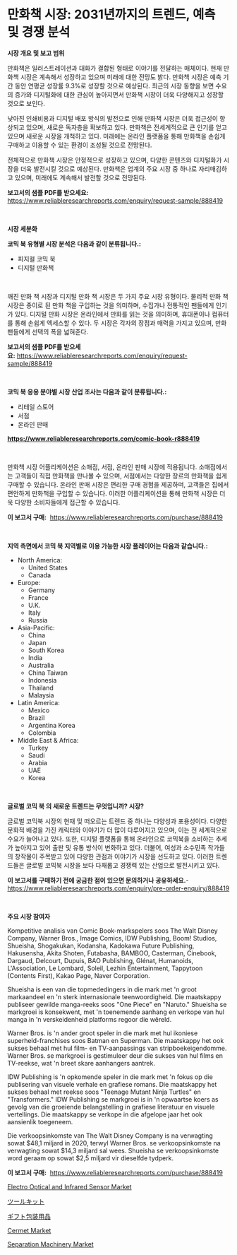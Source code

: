 <p><h1>만화책 시장: 2031년까지의 트렌드, 예측 및 경쟁 분석</h1></p><p><strong>시장 개요 및 보고 범위</strong></p>
<p><p>만화책은 일러스트레이션과 대화가 결합된 형태로 이야기를 전달하는 매체이다. 현재 만화책 시장은 계속해서 성장하고 있으며 미래에 대한 전망도 밝다. 만화책 시장은 예측 기간 동안 연평균 성장률 9.3%로 성장할 것으로 예상된다. 최근의 시장 동향을 보면 수요의 증가와 디지털화에 대한 관심이 높아지면서 만화책 시장이 더욱 다양해지고 성장할 것으로 보인다.</p><p>낮아진 인쇄비용과 디지털 배포 방식의 발전으로 인해 만화책 시장은 더욱 접근성이 향상되고 있으며, 새로운 독자층을 확보하고 있다. 만화책은 전세계적으로 큰 인기를 얻고 있으며 새로운 시장을 개척하고 있다. 미래에는 온라인 플랫폼을 통해 만화책을 손쉽게 구매하고 이용할 수 있는 환경이 조성될 것으로 전망된다.</p><p>전체적으로 만화책 시장은 안정적으로 성장하고 있으며, 다양한 콘텐츠와 디지털화가 시장을 더욱 발전시킬 것으로 예상된다. 만화책은 업계의 주요 시장 중 하나로 자리매김하고 있으며, 미래에도 계속해서 발전할 것으로 전망된다.</p></p>
<p><strong>보고서의 샘플 PDF를 받으세요:</strong> <a href="https://www.reliableresearchreports.com/enquiry/request-sample/888419">https://www.reliableresearchreports.com/enquiry/request-sample/888419</a></p>
<p>&nbsp;</p>
<p><strong>시장 세분화</strong></p>
<p><strong>코믹 북 유형별 시장 분석은 다음과 같이 분류됩니다.:</strong></p>
<p><ul><li>피지컬 코믹 북</li><li>디지털 만화책</li></ul></p>
<p>&nbsp;</p>
<p><p>깨진 만화 책 시장과 디지털 만화 책 시장은 두 가지 주요 시장 유형이다. 물리적 만화 책 시장은 종이로 된 만화 책을 구입하는 것을 의미하며, 수집가나 전통적인 팬들에게 인기가 있다. 디지털 만화 시장은 온라인에서 만화를 읽는 것을 의미하며, 휴대폰이나 컴퓨터를 통해 손쉽게 엑세스할 수 있다. 두 시장은 각자의 장점과 매력을 가지고 있으며, 만화 팬들에게 선택의 폭을 넓혀준다.</p></p>
<p><strong>보고서의 샘플 PDF를 받으세요:</strong>&nbsp;<a href="https://www.reliableresearchreports.com/enquiry/request-sample/888419">https://www.reliableresearchreports.com/enquiry/request-sample/888419</a></p>
<p>&nbsp;</p>
<p><strong> 코믹 북 응용 분야별 시장 산업 조사는 다음과 같이 분류됩니다.:</strong></p>
<p><ul><li>리테일 스토어</li><li>서점</li><li>온라인 판매</li></ul></p>
<p><strong><a href="https://www.reliableresearchreports.com/comic-book-r888419">https://www.reliableresearchreports.com/comic-book-r888419</a></strong></p>
<p>&nbsp;</p>
<p><p>만화책 시장 어플리케이션은 소매점, 서점, 온라인 판매 시장에 적용됩니다. 소매점에서는 고객들이 직접 만화책을 만나볼 수 있으며, 서점에서는 다양한 장르의 만화책을 쉽게 구매할 수 있습니다. 온라인 판매 시장은 편리한 구매 경험을 제공하며, 고객들은 집에서 편안하게 만화책을 구입할 수 있습니다. 이러한 어플리케이션을 통해 만화책 시장은 더욱 다양한 소비자들에게 접근할 수 있습니다.</p></p>
<p><strong>이 보고서 구매:</strong>&nbsp; <a href="https://www.reliableresearchreports.com/purchase/888419">https://www.reliableresearchreports.com/purchase/888419</a></p>
<p>&nbsp;</p>
<p><strong>지역 측면에서 코믹 북 지역별로 이용 가능한 시장 플레이어는 다음과 같습니다.:</strong></p>
<p><ul>
    <li>
        North America:
        <ul>
            <li>United States</li>
            <li>Canada</li>
        </ul>
    </li>
    <li>
        Europe:
        <ul>
            <li>Germany</li>
            <li>France</li>
            <li>U.K.</li>
            <li>Italy</li>
            <li>Russia</li>
        </ul>
    </li>
    <li>
        Asia-Pacific:
        <ul>
            <li>China</li>
            <li>Japan</li>
            <li>South Korea</li>
            <li>India</li>
            <li>Australia</li>
            <li>China Taiwan</li>
            <li>Indonesia</li>
            <li>Thailand</li>
            <li>Malaysia</li>
        </ul>
    </li>
    <li>
        Latin America:
        <ul>
            <li>Mexico</li>
            <li>Brazil</li>
            <li>Argentina Korea</li>
            <li>Colombia</li>
        </ul>
    </li>
    <li>
        Middle East & Africa:
        <ul>
            <li>Turkey</li>
            <li>Saudi</li>
            <li>Arabia</li>
            <li>UAE</li>
            <li>Korea</li>
        </ul>
    </li>
    </ul></p>
<p>&nbsp;</p>
<p><strong>글로벌 코믹 북 의 새로운 트렌드는 무엇입니까? 시장?</strong></p>
<p><p>글로벌 코믹북 시장의 현재 및 떠오르는 트렌드 중 하나는 다양성과 포용성이다. 다양한 문화적 배경을 가진 캐릭터와 이야기가 더 많이 다루어지고 있으며, 이는 전 세계적으로 수요가 늘어나고 있다. 또한, 디지털 플랫폼을 통해 온라인으로 코믹북을 소비하는 추세가 높아지고 있어 출판 및 유통 방식이 변화하고 있다. 더불어, 여성과 소수민족 작가들의 창작물이 주목받고 있어 다양한 관점과 이야기가 시장을 선도하고 있다. 이러한 트렌드들은 글로벌 코믹북 시장을 보다 다채롭고 경쟁력 있는 산업으로 발전시키고 있다.</p></p>
<p><strong>이 보고서를 구매하기 전에 궁금한 점이 있으면 문의하거나 공유하세요.</strong>- <a href="https://www.reliableresearchreports.com/enquiry/pre-order-enquiry/888419">https://www.reliableresearchreports.com/enquiry/pre-order-enquiry/888419</a></p>
<p>&nbsp;</p>
<p><strong>주요 시장 참여자</strong></p>
<p><p>Kompetitive analisis van Comic Book-markspelers soos The Walt Disney Company, Warner Bros., Image Comics, IDW Publishing, Boom! Studios, Shueisha, Shogakukan, Kodansha, Kadokawa Future Publishing, Hakusensha, Akita Shoten, Futabasha, BAMBOO, Casterman, Cinebook, Dargaud, Delcourt, Dupuis, BAO Publishing, Glénat, Humanoids, L'Association, Le Lombard, Soleil, Lezhin Entertainment, Tappytoon (Contents First), Kakao Page, Naver Corporation.</p><p>Shueisha is een van die topmededingers in die mark met 'n groot markaandeel en 'n sterk internasionale teenwoordigheid. Die maatskappy publiseer gewilde manga-reeks soos "One Piece" en "Naruto." Shueisha se markgroei is konsekwent, met 'n toenemende aanhang en verkope van hul manga in 'n verskeidenheid platforms regoor die wêreld.</p><p>Warner Bros. is 'n ander groot speler in die mark met hul ikoniese superheld-franchises soos Batman en Superman. Die maatskappy het ook sukses behaal met hul film- en TV-aanpassings van stripboekeigendomme. Warner Bros. se markgroei is gestimuleer deur die sukses van hul films en TV-reekse, wat 'n breet skare aanhangers aantrek.</p><p>IDW Publishing is 'n opkomende speler in die mark met 'n fokus op die publisering van visuele verhale en grafiese romans. Die maatskappy het sukses behaal met reekse soos "Teenage Mutant Ninja Turtles" en "Transformers." IDW Publishing se markgroei is in 'n opwaartse koers as gevolg van die groeiende belangstelling in grafiese literatuur en visuele vertellings. Die maatskappy se verkope in die afgelope jaar het ook aansienlik toegeneem.</p><p>Die verkoopsinkomste van The Walt Disney Company is na verwagting sowat $48,1 miljard in 2020, terwyl Warner Bros. se verkoopsinkomste na verwagting sowat $14,3 miljard sal wees. Shueisha se verkoopsinkomste word geraam op sowat $2,5 miljard vir dieselfde tydperk.</p></p>
<p><strong>이 보고서 구매:</strong>&nbsp;&nbsp;<a href="https://www.reliableresearchreports.com/purchase/888419">https://www.reliableresearchreports.com/purchase/888419</a></p>
<p><p><a href="https://silk-columnist-571.notion.site/Electro-Optical-and-Infrared-Sensor-Market-Size-and-Market-Trends-Complete-Industry-Overview-2024--ba457105c33e4e18a8998c7a3109aee2">Electro Optical and Infrared Sensor Market</a></p><p><a href="https://github.com/pepo3k/Market-Research-Report-List-1/blob/main/863695828066.md">ツールキット</a></p><p><a href="https://github.com/vhemk0794148/Market-Research-Report-List-1/blob/main/256704628065.md">ギフト包装用品</a></p><p><a href="https://issuu.com/reportprime-2/docs/cermet-market-size-2030.pptx">Cermet Market</a></p><p><a href="https://github.com/wwwkeltoum/Market-Research-Report-List-2/blob/main/separation-machinery-market.md">Separation Machinery Market</a></p></p>